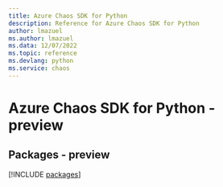 ```yaml
---
title: Azure Chaos SDK for Python
description: Reference for Azure Chaos SDK for Python
author: lmazuel
ms.author: lmazuel
ms.data: 12/07/2022
ms.topic: reference
ms.devlang: python
ms.service: chaos
---
```

# Azure Chaos SDK for Python - preview
## Packages - preview
[!INCLUDE [packages](chaos-index.md)]